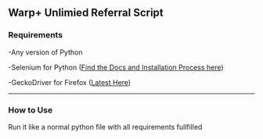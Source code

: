## Warp+ Unlimied Referral Script

### Requirements
-Any version of Python

-Selenium for Python ([Find the Docs and Installation Process here](https://selenium-python.readthedocs.io))

-GeckoDriver for Firefox ([Latest Here](https://github.com/mozilla/geckodriver/releases))

<hr>

### How to Use
Run it like a normal python file with all requirements fullfilled
